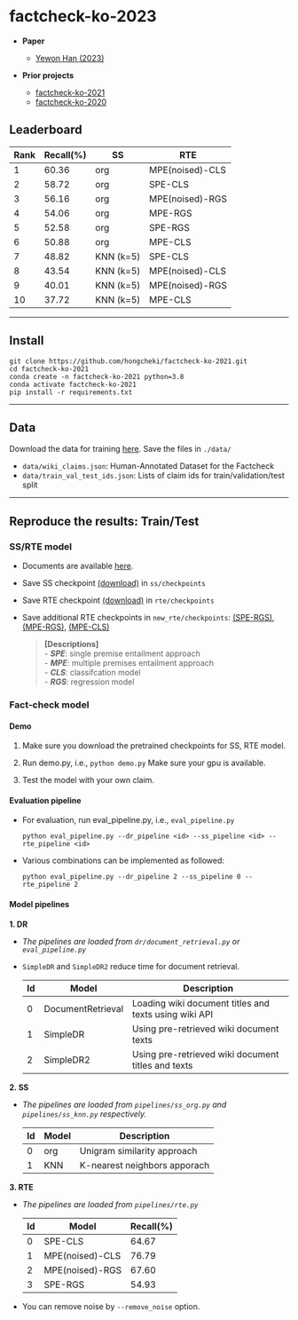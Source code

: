 # factcheck-ko-2023
- **Paper**
    - [Yewon Han (2023)](https://www.notion.so/Fact-check-automation-b40c30af59a9412caff8da59e4e12921)

- **Prior projects**
    - [factcheck-ko-2021](https://github.com/hongcheki/factcheck-ko-2021)
    - [factcheck-ko-2020](https://github.com/ozmig77/factcheck-ko-2020)


## Leaderboard

|Rank|Recall(%)|SS|RTE
|---|---|---|---
|1|60.36|org|MPE(noised)-CLS
|2|58.72|org|SPE-CLS
|3|56.16|org|MPE(noised)-RGS
|4|54.06|org|MPE-RGS
|5|52.58|org|SPE-RGS
|6|50.88|org|MPE-CLS
|7|48.82|KNN (k=5)|SPE-CLS
|8|43.54|KNN (k=5)|MPE(noised)-CLS
|9|40.01|KNN (k=5)|MPE(noised)-RGS
|10|37.72|KNN (k=5)|MPE-CLS

---
## Install
```
git clone https://github.com/hongcheki/factcheck-ko-2021.git
cd factcheck-ko-2021
conda create -n factcheck-ko-2021 python=3.8
conda activate factcheck-ko-2021
pip install -r requirements.txt
```

---
## Data

Download the data for training [here](https://drive.google.com/drive/folders/1cYJejZ6gxT7TARy7BtWN77384VgYmjoE?usp=sharing). Save the files in `./data/`
- `data/wiki_claims.json`: Human-Annotated Dataset for the Factcheck
- `data/train_val_test_ids.json`: Lists of claim ids for train/validation/test split

---
## Reproduce the results: Train/Test
### SS/RTE model
- Documents are available [here](https://github.com/hongcheki/factcheck-ko-2021).
- Save SS checkpoint [(download)](https://drive.google.com/file/d/1-XuWTl2PKtfrCJMwxwlhq91O9xr86VVp/view?usp=sharing) in `ss/checkpoints`
- Save RTE checkpoint [(download)](https://drive.google.com/file/d/14InhVylKC05i2POo6gGBNXjb9EDp2Nlk/view?usp=sharing) in `rte/checkpoints`
- Save additional RTE checkpoints in `new_rte/checkpoints`: [(SPE-RGS)](https://drive.google.com/file/d/1Qsd1Aq3daLndqh5r03dc3d3bE1vhsGIr/view?usp=sharing), [(MPE-RGS)](https://drive.google.com/file/d/1Pgf2LHp_IQfyCaViB44O91PAwx4Xdras/view?usp=sharing), [(MPE-CLS)](https://drive.google.com/file/d/1QrYEMGfZL0MxkcytREvgB9damWiAAlix/view?usp=sharing)
    

    > **[Descriptions]**  
        - ***SPE***: single premise entailment approach  
        - ***MPE***: multiple premises entailment approach  
        - ***CLS***: classifcation model  
        - ***RGS***: regression model  


### Fact-check model

#### Demo
1. Make sure you download the pretrained checkpoints for SS, RTE model.

2. Run demo.py, i.e., `python demo.py` Make sure your gpu is available.

3. Test the model with your own claim.


#### Evaluation pipeline
- For evaluation, run eval_pipeline.py, i.e., `eval_pipeline.py`
    ```
    python eval_pipeline.py --dr_pipeline <id> --ss_pipeline <id> --rte_pipeline <id>
    ```
- Various combinations can be implemented as followed:

    ```
    python eval_pipeline.py --dr_pipeline 2 --ss_pipeline 0 --rte_pipeline 2
    ```


#### Model pipelines


**1. DR**
- *The pipelines are loaded from `dr/document_retrieval.py` or `eval_pipeline.py`*
- `SimpleDR` and `SimpleDR2` reduce time for document retrieval.

    |Id|Model|Description|
    |---|---|---|
    |0|DocumentRetrieval|Loading wiki document titles and texts using wiki API|
    |1|SimpleDR|Using pre-retrieved wiki document texts|
    |2|SimpleDR2|Using pre-retrieved wiki document titles and texts|


**2. SS**
- *The pipelines are loaded from `pipelines/ss_org.py` and `pipelines/ss_knn.py` respectively.*

  |Id|Model|Description|
  |---|---|---|
  |0|org|Unigram similarity approach|
  |1|KNN|K-nearest neighbors apporach|


**3. RTE**
- *The pipelines are loaded from `pipelines/rte.py`*

    |Id|Model|Recall(%)|
    |---|---|---|
    |0|SPE-CLS|64.67|
    |1|MPE(noised)-CLS|76.79|
    |2|MPE(noised)-RGS|67.60|
    |3|SPE-RGS|54.93|


- You can remove noise by `--remove_noise` option.